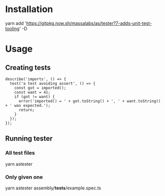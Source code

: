 # Installation
yarn add 'https://gitpkg.now.sh/massalabs/as/tester?7-adds-unit-test-tooling' -D

# Usage

## Creating tests

```typesscript
describe('imports', () => {
  test('a test avoiding assert', () => {
    const got = imported();
    const want = 41;
    if (got != want) {
      error('imported() = ' + got.toString() + ', ' + want.toString() + ' was expected.');
      return;
    }
  });
});
```

## Running tester
### All test files
yarn astester
### Only given one
yarn astester assembly/__tests__/example.spec.ts